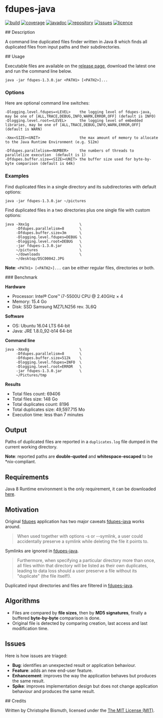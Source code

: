 # fdupes-java

[![build](https://travis-ci.org/cbismuth/fdupes-java.svg?branch=master)](https://travis-ci.org/cbismuth/fdupes-java)
[![coverage](https://coveralls.io/repos/github/cbismuth/fdupes-java/badge.svg?branch=master)](https://coveralls.io/github/cbismuth/fdupes-java?branch=master)
[![javadoc](http://javadoc.io/badge/com.github.cbismuth/fdupes-java.svg)](http://javadoc.io/doc/com.github.cbismuth/fdupes-java)
[![repository](https://maven-badges.herokuapp.com/maven-central/com.github.cbismuth/fdupes-java/badge.svg)](https://maven-badges.herokuapp.com/maven-central/com.github.cbismuth/fdupes-java/)
[![issues](https://img.shields.io/github/issues/cbismuth/fdupes-java.svg)](https://github.com/cbismuth/fdupes-java/issues)
[![licence](https://img.shields.io/badge/license-MIT-blue.svg)](https://raw.githubusercontent.com/cbismuth/fdupes-java/master/LICENSE.md)

## Description

A command line duplicated files finder written in Java 8 which finds all duplicated files from input paths and their subdirectories.

## Usage

Executable files are available on the [release page](https://github.com/cbismuth/fdupes-java/releases), download the
latest one and run the command line below. 

```
java -jar fdupes-1.3.0.jar <PATH1> [<PATH2>]...
```

### Options

Here are optional command line switches:

```
-Dlogging.level.fdupes=<LEVEL>    the logging level of fdupes-java, may be one of [ALL,TRACE,DEBUG,INFO,WARN,ERROR,OFF] (default is INFO)
-Dlogging.level.root=<LEVEL>      the logging level of embedded libraries, may be one of [ALL,TRACE,DEBUG,INFO,WARN,ERROR,OFF] (default is WARN)

-Xmx<SIZE><UNIT>                  the max amount of memory to allocate to the Java Runtime Environment (e.g. 512m)

-Dfdupes.parallelism=<NUMBER>     the numbers of threads to parallelize execution  (default is 1)
-Dfdupes.buffer.size=<SIZE><UNIT> the buffer size used for byte-by-byte comparison (default is 64k)
```

### Examples

Find duplicated files in a single directory and its subdirectories with default options:

```
java -jar fdupes-1.3.0.jar ~/pictures
```

Find duplicated files in a two directories plus one single file with custom options:

```
java -Xmx1g                       \
     -Dfdupes.parallelism=8       \
     -Dfdupes.buffer.size=3m      \
     -Dlogging.level.fdupes=DEBUG \
     -Dlogging.level.root=DEBUG   \
     -jar fdupes-1.3.0.jar        \
     ~/pictures                   \
     ~/downloads                  \
     ~/desktop/DSC00042.JPG
```

**Note**: `<PATH1> [<PATH2>]...` can be either regular files, directories or both.

### Benchmark

**Hardware**

* Processor: Intel® Core™ i7-5500U CPU @ 2.40GHz × 4
* Memory: 15.4 Go
* Disk: SSD Samsung MZ7LN256 rev. 3L6Q

**Software**

* OS: Ubuntu 16.04 LTS 64-bit
* Java: JRE 1.8.0_92-b14 64-bit

**Command line**

```
java -Xmx8g                       \
     -Dfdupes.parallelism=8       \
     -Dfdupes.buffer.size=512k    \
     -Dlogging.level.fdupes=INFO  \
     -Dlogging.level.root=ERROR   \
     -jar fdupes-1.3.0.jar        \
     ~/Pictures/tmp
```

**Results**

* Total files count: 69406
* Total files size: 148 Go
* Total duplicates count: 8196
* Total duplicates size: 49,597.715 Mo
* Execution time: less than 7 minutes

## Output

Paths of duplicated files are reported in a `duplicates.log` file dumped in the current working directory.

**Note**: reported paths are **double-quoted** and **whitespace-escaped** to be *nix-compliant.

## Requirements

Java 8 Runtime environment is the only requirement, it can be downloaded [here](http://www.oracle.com/technetwork/java/javase/downloads/index.html).

## Motivation

Original [fdupes](https://github.com/adrianlopezroche/fdupes) application has two major caveats [fdupes-java](https://github.com/cbismuth/fdupes-java) works around.

> When  used  together  with  options  -s  or  --symlink,  a  user  could
  accidentally preserve a symlink while deleting the file it points to.

Symlinks are ignored in [fdupes-java](https://github.com/cbismuth/fdupes-java).

> Furthermore, when specifying a particular directory more than once, all
  files  within  that  directory  will be listed as their own duplicates,
  leading to data  loss  should  a  user  preserve  a  file  without  its
  "duplicate" (the file itself!).

Duplicated input directories and files are filtered in [fdupes-java](https://github.com/cbismuth/fdupes-java).

## Algorithms

 * Files are compared by **file sizes**, then by **MD5 signatures**, finally a buffered **byte-by-byte** comparison is done.
 * Original file is detected by comparing creation, last access and last modification time.

## Issues

Here is how issues are triaged:

* **Bug**: identifies an unexpected result or application behaviour.
* **Feature**: adds an new end-user feature.
* **Enhancement**: improves the way the application behaves but produces the same result.
* **Spike**: improves implementation design but does not change application behaviour and produces the same result.

## Credits

Written by Christophe Bismuth, licensed under the [The MIT License (MIT)](LICENSE.md).
